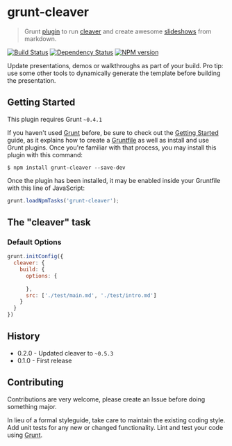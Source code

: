 # grunt-cleaver

> Grunt [plugin](http://gruntjs.com/) to run [cleaver](https://github.com/jdan/cleaver) and create awesome [slideshows](http://jdan.github.io/cleaver/) from markdown.

[![Build Status](https://secure.travis-ci.org/Bartvds/grunt-cleaver.png?branch=master)](http://travis-ci.org/Bartvds/grunt-cleaver) [![Dependency Status](https://gemnasium.com/Bartvds/grunt-cleaver.png)](https://gemnasium.com/Bartvds/grunt-cleaver) [![NPM version](https://badge.fury.io/js/grunt-cleaver.png)](http://badge.fury.io/js/grunt-cleaver)

Update presentations, demos or walkthroughs as part of your build. Pro tip: use some other tools to dynamically generate the template before building the presentation.


## Getting Started
This plugin requires Grunt `~0.4.1`

If you haven't used [Grunt](http://gruntjs.com/) before, be sure to check out the [Getting Started](http://gruntjs.com/getting-started) guide, as it explains how to create a [Gruntfile](http://gruntjs.com/sample-gruntfile) as well as install and use Grunt plugins. Once you're familiar with that process, you may install this plugin with this command:

```shell
$ npm install grunt-cleaver --save-dev
```

Once the plugin has been installed, it may be enabled inside your Gruntfile with this line of JavaScript:

```js
grunt.loadNpmTasks('grunt-cleaver');
```

## The "cleaver" task       

### Default Options

```js
grunt.initConfig({
  cleaver: {
    build: {
      options: {
         
      },
      src: ['./test/main.md', './test/intro.md']
    }
  }
})
```

## History

* 0.2.0 - Updated cleaver to `~0.5.3`
* 0.1.0 - First release

## Contributing

Contributions are very welcome, please create an Issue before doing something major.

In lieu of a formal styleguide, take care to maintain the existing coding style. Add unit tests for any new or changed functionality. Lint and test your code using [Grunt](http://gruntjs.com/).
